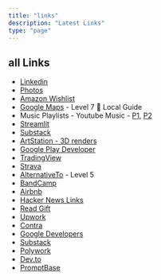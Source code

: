 ```yaml
---
title: "links"
description: "Latest Links"
type: "page"
---
```


## all Links

- [Linkedin](https://linkedin.com/in/hirawat)
- [Photos](https://www.eyeem.com/u/hirawat)
- [Amazon Wishlist](https://www.amazon.in/hz/wishlist/ls/2TGELBIB68XXF)
- [Google Maps](https://maps.app.goo.gl/kqDZm8ryfbacwHxn8) - Level 7 🌟 Local Guide
- Music Playlists - Youtube Music - [P1](https://music.youtube.com/playlist?list=PLim3emt6ut2pYTqFqnwVC8yQGpiG-cUfG), [P2](https://music.youtube.com/playlist?list=PLWH0moRNPT9W4Xo1gkyKq9IbQffEoCTOs)
- [Streamlit](https://share.streamlit.io/user/hirawatt)
- [Substack](https://substack.com/@hirawat)
- [ArtStation - 3D renders](https://hirawat.artstation.com/)
- [Google Play Developer](https://play.google.com/store/apps/dev?id=5081147652591750888)
- [TradingView](https://in.tradingview.com/u/hirawatt)
- [Strava](https://strava.app.link/vDe2h9BExHb)
- [AlternativeTo](https://alternativeto.net/user/hirawatt/) - Level 5
- [BandCamp](https://bandcamp.com/hirawat)
- [Airbnb](https://www.airbnb.co.in/p/wonderland)
- [Hacker News Links](https://news.ycombinator.com/submitted?id=hirawat)
- [Read Gift](https://read.gift/u/hirawattt)
- [Upwork](https://www.upwork.com/freelancers/~018b3fb57c86bd5e53)
- [Contra](https://contra.com/vhirawat)
- [Google Developers](https://g.dev/hirawat)
- [Substack](https://hirawat.substack.com/)
- [Polywork](https://www.polywork.com/hirawat)
- [Dev.to](https://dev.to/hirawat)
- [PromptBase](https://promptbase.com/profile/hirawat)
